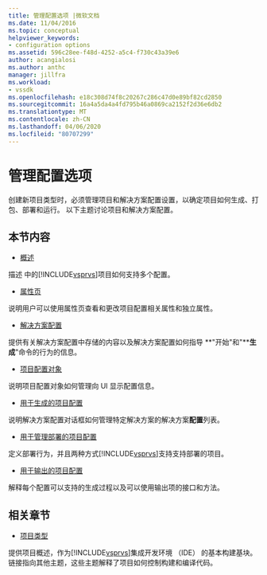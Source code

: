 ```yaml
---
title: 管理配置选项 |微软文档
ms.date: 11/04/2016
ms.topic: conceptual
helpviewer_keywords:
- configuration options
ms.assetid: 596c28ee-f48d-4252-a5c4-f730c43a39e6
author: acangialosi
ms.author: anthc
manager: jillfra
ms.workload:
- vssdk
ms.openlocfilehash: e18c308d74f8c20267c286c47d0e89bf82cd2850
ms.sourcegitcommit: 16a4a5da4a4fd795b46a0869ca2152f2d36e6db2
ms.translationtype: MT
ms.contentlocale: zh-CN
ms.lasthandoff: 04/06/2020
ms.locfileid: "80707299"
---
```

# <a name="managing-configuration-options"></a>管理配置选项
创建新项目类型时，必须管理项目和解决方案配置设置，以确定项目如何生成、打包、部署和运行。 以下主题讨论项目和解决方案配置。

## <a name="in-this-section"></a>本节内容
- [概述](../../extensibility/internals/configuration-options-overview.md)

 描述 中的[!INCLUDE[vsprvs](../../code-quality/includes/vsprvs_md.md)]项目如何支持多个配置。

- [属性页](../../extensibility/internals/property-pages.md)

 说明用户可以使用属性页查看和更改项目配置相关属性和独立属性。

- [解决方案配置](../../extensibility/internals/solution-configuration.md)

 提供有关解决方案配置中存储的内容以及解决方案配置如何指导 **"开始"和"****生成**"命令的行为的信息。

- [项目配置对象](../../extensibility/internals/project-configuration-object.md)

 说明项目配置对象如何管理向 UI 显示配置信息。

- [用于生成的项目配置](../../extensibility/internals/project-configuration-for-building.md)

 说明解决方案配置对话框如何管理特定解决方案的解决方案**配置**列表。

- [用于管理部署的项目配置](../../extensibility/internals/project-configuration-for-managing-deployment.md)

 定义部署行为，并且两种方式[!INCLUDE[vsprvs](../../code-quality/includes/vsprvs_md.md)]支持支持部署的项目。

- [用于输出的项目配置](../../extensibility/internals/project-configuration-for-output.md)

 解释每个配置可以支持的生成过程以及可以使用输出项的接口和方法。

## <a name="related-sections"></a>相关章节
- [项目类型](../../extensibility/internals/project-types.md)

 提供项目概述，作为[!INCLUDE[vsprvs](../../code-quality/includes/vsprvs_md.md)]集成开发环境 （IDE） 的基本构建基块。 链接指向其他主题，这些主题解释了项目如何控制构建和编译代码。
